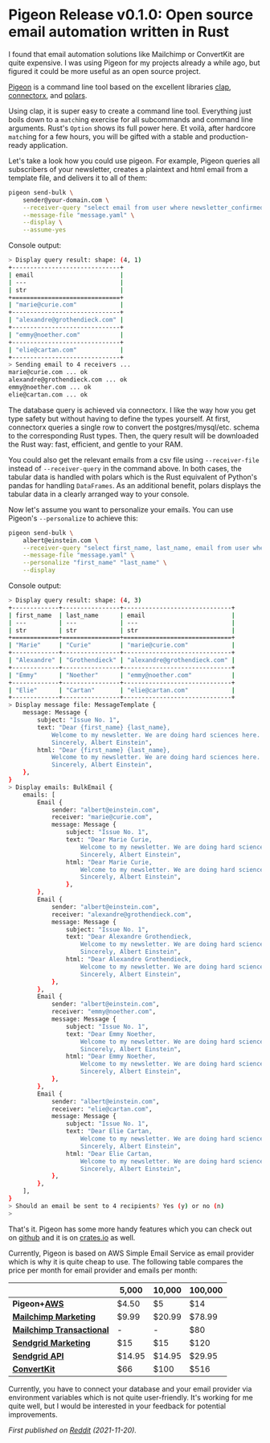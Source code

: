 # Pigeon Release v0.1.0: Open source email automation written in Rust

I found that email automation solutions like Mailchimp or ConvertKit are quite expensive. I was using Pigeon for my projects already a while ago, but figured it could be more useful as an open source project.

[Pigeon](https://github.com/quambene/pigeon-rs) is a command line tool based on the excellent libraries [clap](https://crates.io/crates/clap), [connectorx](https://crates.io/crates/connectorx), and [polars](https://crates.io/crates/polars).

Using clap, it is super easy to create a command line tool. Everything just boils down to a `match`ing exercise for all subcommands and command line arguments. Rust's `Option` shows its full power here. Et voilà, after hardcore `match`ing for a few hours, you will be gifted with a stable and production-ready application.

Let's take a look how you could use pigeon. For example, Pigeon queries all subscribers of your newsletter, creates a plaintext and html email from a template file, and delivers it to all of them:

``` bash
pigeon send-bulk \
    sender@your-domain.com \
    --receiver-query "select email from user where newsletter_confirmed = true" \
    --message-file "message.yaml" \
    --display \
    --assume-yes
```

Console output:

``` bash
> Display query result: shape: (4, 1)
+------------------------------+
| email                        |
| ---                          |
| str                          |
+==============================+
| "marie@curie.com"            |
+------------------------------+
| "alexandre@grothendieck.com" |
+------------------------------+
| "emmy@noether.com"           |
+------------------------------+
| "elie@cartan.com"            |
+------------------------------+
> Sending email to 4 receivers ...
marie@curie.com ... ok
alexandre@grothendieck.com ... ok
emmy@noether.com ... ok
elie@cartan.com ... ok
```

The database query is achieved via connectorx. I like the way how you get type safety but without having to define the types yourself. At first, connectorx queries a single row to convert the postgres/mysql/etc. schema to the corresponding Rust types. Then, the query result will be downloaded the Rust way: fast, efficient, and gentle to your RAM.

You could also get the relevant emails from a csv file using `--receiver-file` instead of `--receiver-query` in the command above. In both cases, the tabular data is handled with polars which is the Rust equivalent of Python's pandas for handling `DataFrames`. As an additional benefit, polars displays the tabular data in a clearly arranged way to your console.

Now let's assume you want to personalize your emails. You can use Pigeon's `--personalize` to achieve this:

``` bash
pigeon send-bulk \
    albert@einstein.com \
    --receiver-query "select first_name, last_name, email from user where newsletter_confirmed = true" \
    --message-file "message.yaml" \
    --personalize "first_name" "last_name" \
    --display
```

Console output:

``` bash
> Display query result: shape: (4, 3)
+-------------+----------------+------------------------------+
| first_name  | last_name      | email                        |
| ---         | ---            | ---                          |
| str         | str            | str                          |
+=============+================+==============================+
| "Marie"     | "Curie"        | "marie@curie.com"            |
+-------------+----------------+------------------------------+
| "Alexandre" | "Grothendieck" | "alexandre@grothendieck.com" |
+-------------+----------------+------------------------------+
| "Emmy"      | "Noether"      | "emmy@noether.com"           |
+-------------+----------------+------------------------------+
| "Elie"      | "Cartan"       | "elie@cartan.com"            |
+-------------+----------------+------------------------------+
> Display message file: MessageTemplate {
    message: Message {
        subject: "Issue No. 1",
        text: "Dear {first_name} {last_name},
            Welcome to my newsletter. We are doing hard sciences here.
            Sincerely, Albert Einstein",
        html: "Dear {first_name} {last_name},
            Welcome to my newsletter. We are doing hard sciences here.
            Sincerely, Albert Einstein",
    },
}
> Display emails: BulkEmail {
    emails: [
        Email {
            sender: "albert@einstein.com",
            receiver: "marie@curie.com",
            message: Message {
                subject: "Issue No. 1",
                text: "Dear Marie Curie,
                    Welcome to my newsletter. We are doing hard sciences here.
                    Sincerely, Albert Einstein",
                html: "Dear Marie Curie,
                    Welcome to my newsletter. We are doing hard sciences here.
                    Sincerely, Albert Einstein",
                },
        },
        Email {
            sender: "albert@einstein.com",
            receiver: "alexandre@grothendieck.com",
            message: Message {
                subject: "Issue No. 1",
                text: "Dear Alexandre Grothendieck,
                    Welcome to my newsletter. We are doing hard sciences here.
                    Sincerely, Albert Einstein",
                html: "Dear Alexandre Grothendieck,
                    Welcome to my newsletter. We are doing hard sciences here.
                    Sincerely, Albert Einstein",
            },
        },
        Email {
            sender: "albert@einstein.com",
            receiver: "emmy@noether.com",
            message: Message {
                subject: "Issue No. 1",
                text: "Dear Emmy Noether,
                    Welcome to my newsletter. We are doing hard sciences here.
                    Sincerely, Albert Einstein",
                html: "Dear Emmy Noether,
                    Welcome to my newsletter. We are doing hard sciences here.
                    Sincerely, Albert Einstein",
            },
        },
        Email {
            sender: "albert@einstein.com",
            receiver: "elie@cartan.com",
            message: Message {
                subject: "Issue No. 1",
                text: "Dear Elie Cartan,
                    Welcome to my newsletter. We are doing hard sciences here.
                    Sincerely, Albert Einstein",
                html: "Dear Elie Cartan,
                    Welcome to my newsletter. We are doing hard sciences here.
                    Sincerely, Albert Einstein",
            },
        },
    ],
}
> Should an email be sent to 4 recipients? Yes (y) or no (n)
>
```

That's it. Pigeon has some more handy features which you can check out on [github](https://github.com/quambene/pigeon-rs) and it is on [crates.io](https://crates.io/crates/pigeon-rs) as well.

Currently, Pigeon is based on AWS Simple Email Service as email provider which is why it is quite cheap to use. The following table compares the price per month for email provider and emails per month:

&nbsp; | 5,000 | 10,000 | 100,000
--- | --- | --- | ---
**Pigeon+**[**AWS**](https://aws.amazon.com/ses/pricing/) | $4.50 | $5 | $14
[**Mailchimp Marketing**](https://mailchimp.com/pricing/marketing/) | $9.99 | $20.99 | $78.99
[**Mailchimp Transactional**](https://mailchimp.com/pricing/transactional-email/) | - | - | $80
[**Sendgrid Marketing**](https://sendgrid.com/pricing/) | $15 | $15 | $120
[**Sendgrid API**](https://sendgrid.com/pricing/) | $14.95 | $14.95 | $29.95
[**ConvertKit**](https://convertkit.com/pricing) | $66 | $100 | $516

Currently, you have to connect your database and your email provider via environment variables which is not quite user-friendly. It's working for me quite well, but I would be interested in your feedback for potential improvements.

_First published on [Reddit](https://www.reddit.com/r/rust/comments/qy85sg/pigeonrs_open_source_email_automation_written_in/) (2021-11-20)._
